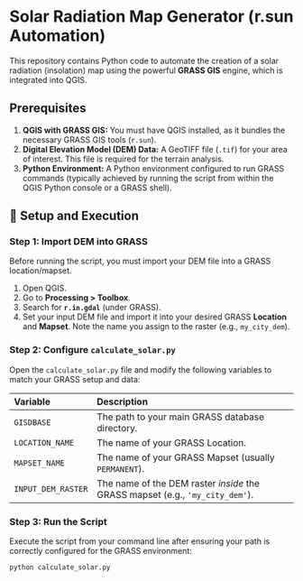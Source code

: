 # Solar Radiation Map Generator (r.sun Automation)

This repository contains Python code to automate the creation of a solar radiation (insolation) map using the powerful **GRASS GIS** engine, which is integrated into QGIS.

## Prerequisites

1.  **QGIS with GRASS GIS:** You must have QGIS installed, as it bundles the necessary GRASS GIS tools (`r.sun`).
2.  **Digital Elevation Model (DEM) Data:** A GeoTIFF file (`.tif`) for your area of interest. This file is required for the terrain analysis.
3.  **Python Environment:** A Python environment configured to run GRASS commands (typically achieved by running the script from within the QGIS Python console or a GRASS shell).

## 🚀 Setup and Execution

### Step 1: Import DEM into GRASS

Before running the script, you must import your DEM file into a GRASS location/mapset.

1.  Open QGIS.
2.  Go to **Processing > Toolbox**.
3.  Search for **`r.in.gdal`** (under GRASS).
4.  Set your input DEM file and import it into your desired GRASS **Location** and **Mapset**. Note the name you assign to the raster (e.g., `my_city_dem`).

### Step 2: Configure `calculate_solar.py`

Open the `calculate_solar.py` file and modify the following variables to match your GRASS setup and data:

| Variable | Description |
| :--- | :--- |
| `GISDBASE` | The path to your main GRASS database directory. |
| `LOCATION_NAME` | The name of your GRASS Location. |
| `MAPSET_NAME` | The name of your GRASS Mapset (usually `PERMANENT`). |
| `INPUT_DEM_RASTER` | The name of the DEM raster *inside* the GRASS mapset (e.g., `'my_city_dem'`). |

### Step 3: Run the Script

Execute the script from your command line after ensuring your path is correctly configured for the GRASS environment:

```bash
python calculate_solar.py
